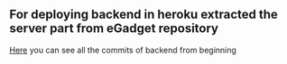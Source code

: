 ## For deploying backend in heroku extracted the server part from eGadget repository

[Here](https://github.com/Sakib-lite/eGadget/tree/main/server) you can see all the commits of backend from beginning

